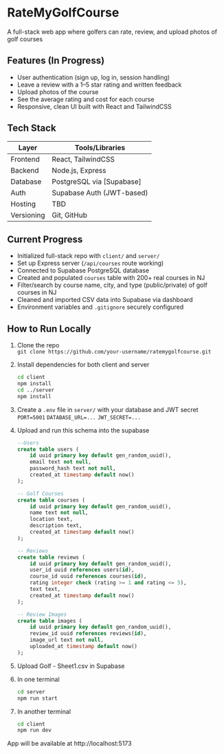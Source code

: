 # RateMyGolfCourse

A full-stack web app where golfers can rate, review, and upload photos of golf courses 

## Features (In Progress)

- User authentication (sign up, log in, session handling)
- Leave a review with a 1–5 star rating and written feedback
- Upload photos of the course
- See the average rating and cost for each course
- Responsive, clean UI built with React and TailwindCSS

##  Tech Stack

| Layer        | Tools/Libraries                                                                 |
|--------------|----------------------------------------------------------------------------------|
| Frontend     | React, TailwindCSS                                                              |
| Backend      | Node.js, Express                                                                |
| Database     | PostgreSQL via [Supabase]                                                       |
| Auth         | Supabase Auth (JWT-based)                                                       |
| Hosting      | TBD                                                                             |
| Versioning   | Git, GitHub 

## Current Progress

- Initialized full-stack repo with `client/` and `server/`
- Set up Express server (`/api/courses` route working)
- Connected to Supabase PostgreSQL database
- Created and populated `courses` table with 200+ real courses in NJ
- Filter/search by course name, city, and type (public/private) of golf courses in NJ
- Cleaned and imported CSV data into Supabase via dashboard
- Environment variables and `.gitignore` securely configured

## How to Run Locally

1. Clone the repo  
   `git clone https://github.com/your-username/ratemygolfcourse.git`

2. Install dependencies for both client and server  
   ```bash
   cd client
   npm install
   cd ../server
   npm install
3. Create a `.env` file in `server/` with your database and JWT secret
    `PORT=5001`
    `DATABASE_URL=...`
    `JWT_SECRET=...`

4. Upload and run this schema into the supabase
    ```sql
    --Users
    create table users (
        id uuid primary key default gen_random_uuid(),
        email text not null,
        password_hash text not null,
        created_at timestamp default now()
    );

    -- Golf Courses
    create table courses (
        id uuid primary key default gen_random_uuid(),
        name text not null,
        location text,
        description text,
        created_at timestamp default now()
    );

    -- Reviews
    create table reviews (
        id uuid primary key default gen_random_uuid(),
        user_id uuid references users(id),
        course_id uuid references courses(id),
        rating integer check (rating >= 1 and rating <= 5),
        text text,
        created_at timestamp default now()
    );

    -- Review Images
    create table images (
        id uuid primary key default gen_random_uuid(),
        review_id uuid references reviews(id),
        image_url text not null,
        uploaded_at timestamp default now()
    );

5. Upload Golf - Sheet1.csv in Supabase

5. In one terminal
    ```bash
    cd server
    npm run start

6. In another terminal
    ```bash
    cd client
    npm run dev

App will be available at http://localhost:5173
